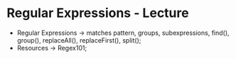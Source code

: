 # Regular Expressions - Lecture

- Regular Expressions -> matches pattern, groups, subexpressions, find(), group(), replaceAll(), replaceFirst(), split();
- Resources -> Regex101;
